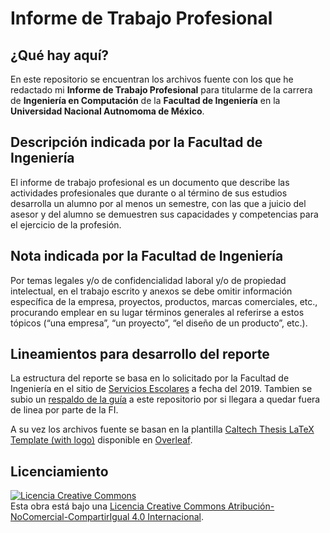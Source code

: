 # Informe de Trabajo Profesional

## ¿Qué hay aquí?

En este repositorio se encuentran los archivos fuente con los que he redactado
mi **Informe de Trabajo Profesional** para titularme de la carrera de 
**Ingeniería en Computación** de la **Facultad de Ingeniería** en la
**Universidad Nacional Autnomoma de México**.

## Descripción indicada por la Facultad de Ingeniería

El informe de trabajo profesional es un documento que describe las actividades
profesionales que durante o al término de sus estudios desarrolla un alumno por
al menos un semestre, con las que a juicio del asesor y del alumno se
demuestren sus capacidades y competencias para el ejercicio de la profesión.

## Nota indicada por la Facultad de Ingeniería

Por temas legales y/o de confidencialidad laboral y/o de propiedad intelectual,
en el trabajo escrito y anexos se debe omitir información específica de la
empresa, proyectos, productos, marcas comerciales, etc., procurando emplear
en su lugar términos generales al referirse a estos tópicos (“una empresa”, “un
proyecto”, “el diseño de un producto”, etc.).

## Lineamientos para desarrollo del reporte

La estructura del reporte se basa en lo solicitado por la Facultad de Ingeniería
en el sitio de [Servicios Escolares](http://escolar.ingenieria.unam.mx/_adicionales/titulacion/GuiaInformeTrabajo2019.pdf)
a fecha del 2019. Tambien se subio un [respaldo de la guía](./GuiaInformeTrabajo2019.pdf)
a este repositorio por si llegara a quedar fuera de linea por parte de la FI.

A su vez los archivos fuente se basan en la plantilla
[Caltech Thesis LaTeX Template (with logo)](https://www.overleaf.com/latex/templates/caltech-thesis-latex-template-with-logo/kgwqvkbfkwmx)
disponible en [Overleaf](https://www.overleaf.com).

## Licenciamiento

<a rel="license" href="http://creativecommons.org/licenses/by-nc-sa/4.0/"><img alt="Licencia Creative Commons" style="border-width:0" src="https://i.creativecommons.org/l/by-nc-sa/4.0/88x31.png" /></a><br />Esta obra está bajo una <a rel="license" href="http://creativecommons.org/licenses/by-nc-sa/4.0/">Licencia Creative Commons Atribución-NoComercial-CompartirIgual 4.0 Internacional</a>.
